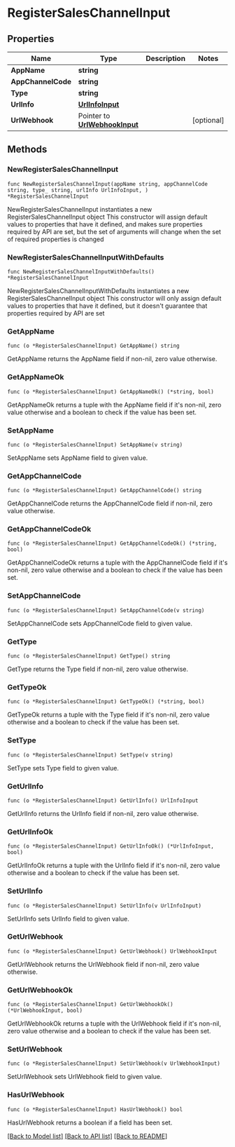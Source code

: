 # RegisterSalesChannelInput

## Properties

Name | Type | Description | Notes
------------ | ------------- | ------------- | -------------
**AppName** | **string** |  | 
**AppChannelCode** | **string** |  | 
**Type** | **string** |  | 
**UrlInfo** | [**UrlInfoInput**](UrlInfoInput.md) |  | 
**UrlWebhook** | Pointer to [**UrlWebhookInput**](UrlWebhookInput.md) |  | [optional] 

## Methods

### NewRegisterSalesChannelInput

`func NewRegisterSalesChannelInput(appName string, appChannelCode string, type_ string, urlInfo UrlInfoInput, ) *RegisterSalesChannelInput`

NewRegisterSalesChannelInput instantiates a new RegisterSalesChannelInput object
This constructor will assign default values to properties that have it defined,
and makes sure properties required by API are set, but the set of arguments
will change when the set of required properties is changed

### NewRegisterSalesChannelInputWithDefaults

`func NewRegisterSalesChannelInputWithDefaults() *RegisterSalesChannelInput`

NewRegisterSalesChannelInputWithDefaults instantiates a new RegisterSalesChannelInput object
This constructor will only assign default values to properties that have it defined,
but it doesn't guarantee that properties required by API are set

### GetAppName

`func (o *RegisterSalesChannelInput) GetAppName() string`

GetAppName returns the AppName field if non-nil, zero value otherwise.

### GetAppNameOk

`func (o *RegisterSalesChannelInput) GetAppNameOk() (*string, bool)`

GetAppNameOk returns a tuple with the AppName field if it's non-nil, zero value otherwise
and a boolean to check if the value has been set.

### SetAppName

`func (o *RegisterSalesChannelInput) SetAppName(v string)`

SetAppName sets AppName field to given value.


### GetAppChannelCode

`func (o *RegisterSalesChannelInput) GetAppChannelCode() string`

GetAppChannelCode returns the AppChannelCode field if non-nil, zero value otherwise.

### GetAppChannelCodeOk

`func (o *RegisterSalesChannelInput) GetAppChannelCodeOk() (*string, bool)`

GetAppChannelCodeOk returns a tuple with the AppChannelCode field if it's non-nil, zero value otherwise
and a boolean to check if the value has been set.

### SetAppChannelCode

`func (o *RegisterSalesChannelInput) SetAppChannelCode(v string)`

SetAppChannelCode sets AppChannelCode field to given value.


### GetType

`func (o *RegisterSalesChannelInput) GetType() string`

GetType returns the Type field if non-nil, zero value otherwise.

### GetTypeOk

`func (o *RegisterSalesChannelInput) GetTypeOk() (*string, bool)`

GetTypeOk returns a tuple with the Type field if it's non-nil, zero value otherwise
and a boolean to check if the value has been set.

### SetType

`func (o *RegisterSalesChannelInput) SetType(v string)`

SetType sets Type field to given value.


### GetUrlInfo

`func (o *RegisterSalesChannelInput) GetUrlInfo() UrlInfoInput`

GetUrlInfo returns the UrlInfo field if non-nil, zero value otherwise.

### GetUrlInfoOk

`func (o *RegisterSalesChannelInput) GetUrlInfoOk() (*UrlInfoInput, bool)`

GetUrlInfoOk returns a tuple with the UrlInfo field if it's non-nil, zero value otherwise
and a boolean to check if the value has been set.

### SetUrlInfo

`func (o *RegisterSalesChannelInput) SetUrlInfo(v UrlInfoInput)`

SetUrlInfo sets UrlInfo field to given value.


### GetUrlWebhook

`func (o *RegisterSalesChannelInput) GetUrlWebhook() UrlWebhookInput`

GetUrlWebhook returns the UrlWebhook field if non-nil, zero value otherwise.

### GetUrlWebhookOk

`func (o *RegisterSalesChannelInput) GetUrlWebhookOk() (*UrlWebhookInput, bool)`

GetUrlWebhookOk returns a tuple with the UrlWebhook field if it's non-nil, zero value otherwise
and a boolean to check if the value has been set.

### SetUrlWebhook

`func (o *RegisterSalesChannelInput) SetUrlWebhook(v UrlWebhookInput)`

SetUrlWebhook sets UrlWebhook field to given value.

### HasUrlWebhook

`func (o *RegisterSalesChannelInput) HasUrlWebhook() bool`

HasUrlWebhook returns a boolean if a field has been set.


[[Back to Model list]](../README.md#documentation-for-models) [[Back to API list]](../README.md#documentation-for-api-endpoints) [[Back to README]](../README.md)


